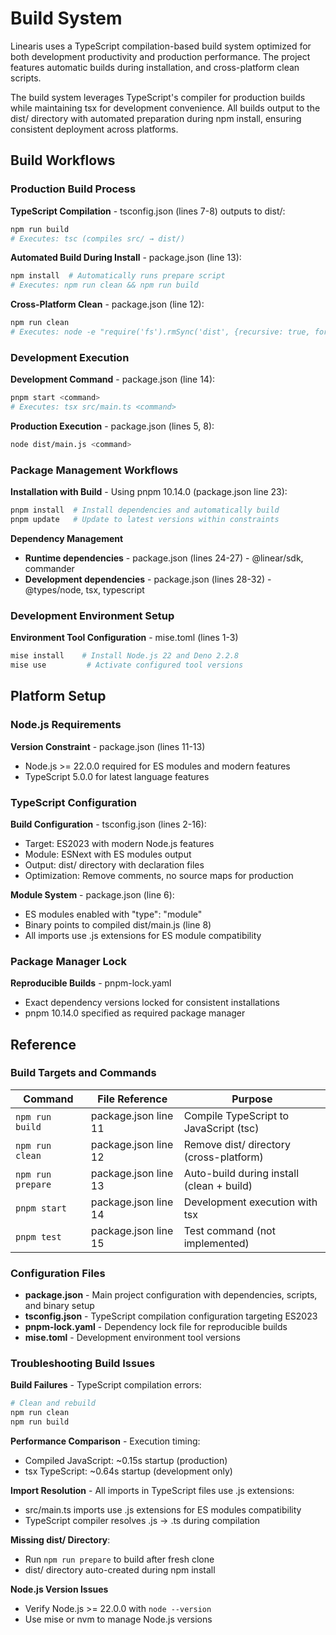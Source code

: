 <!-- Generated: 2025-08-31T18:51:03+02:00 -->

# Build System

Linearis uses a TypeScript compilation-based build system optimized
for both development productivity and production performance. The project
features automatic builds during installation, and cross-platform clean scripts.

The build system leverages TypeScript's compiler for production builds while
maintaining tsx for development convenience. All builds output to the dist/
directory with automated preparation during npm install, ensuring consistent
deployment across platforms.

## Build Workflows

### Production Build Process

**TypeScript Compilation** - tsconfig.json (lines 7-8) outputs to dist/:

```bash
npm run build
# Executes: tsc (compiles src/ → dist/)
```

**Automated Build During Install** - package.json (line 13):

```bash
npm install  # Automatically runs prepare script
# Executes: npm run clean && npm run build
```

**Cross-Platform Clean** - package.json (line 12):

```bash
npm run clean
# Executes: node -e "require('fs').rmSync('dist', {recursive: true, force: true})"
```

### Development Execution

**Development Command** - package.json (line 14):

```bash
pnpm start <command>
# Executes: tsx src/main.ts <command>
```

**Production Execution** - package.json (lines 5, 8):

```bash
node dist/main.js <command>
```

### Package Management Workflows

**Installation with Build** - Using pnpm 10.14.0 (package.json line 23):

```bash
pnpm install  # Install dependencies and automatically build
pnpm update   # Update to latest versions within constraints
```

**Dependency Management**

- **Runtime dependencies** - package.json (lines 24-27) - @linear/sdk, commander
- **Development dependencies** - package.json (lines 28-32) - @types/node, tsx, typescript

### Development Environment Setup

**Environment Tool Configuration** - mise.toml (lines 1-3)

```bash
mise install    # Install Node.js 22 and Deno 2.2.8
mise use         # Activate configured tool versions
```

## Platform Setup

### Node.js Requirements

**Version Constraint** - package.json (lines 11-13)

- Node.js >= 22.0.0 required for ES modules and modern features
- TypeScript 5.0.0 for latest language features

### TypeScript Configuration

**Build Configuration** - tsconfig.json (lines 2-16):

- Target: ES2023 with modern Node.js features
- Module: ESNext with ES modules output
- Output: dist/ directory with declaration files
- Optimization: Remove comments, no source maps for production

**Module System** - package.json (line 6):

- ES modules enabled with "type": "module"
- Binary points to compiled dist/main.js (line 8)
- All imports use .js extensions for ES module compatibility

### Package Manager Lock

**Reproducible Builds** - pnpm-lock.yaml

- Exact dependency versions locked for consistent installations
- pnpm 10.14.0 specified as required package manager

## Reference

### Build Targets and Commands

| Command         | File Reference       | Purpose                                      |
| --------------- | -------------------- | -------------------------------------------- |
| `npm run build` | package.json line 11 | Compile TypeScript to JavaScript (tsc)      |
| `npm run clean` | package.json line 12 | Remove dist/ directory (cross-platform)     |
| `npm run prepare` | package.json line 13 | Auto-build during install (clean + build)   |
| `pnpm start`    | package.json line 14 | Development execution with tsx               |
| `pnpm test`     | package.json line 15 | Test command (not implemented)               |

### Configuration Files

- **package.json** - Main project configuration with dependencies, scripts, and binary setup
- **tsconfig.json** - TypeScript compilation configuration targeting ES2023
- **pnpm-lock.yaml** - Dependency lock file for reproducible builds  
- **mise.toml** - Development environment tool versions

### Troubleshooting Build Issues

**Build Failures** - TypeScript compilation errors:

```bash
# Clean and rebuild
npm run clean
npm run build
```

**Performance Comparison** - Execution timing:

- Compiled JavaScript: ~0.15s startup (production)
- tsx TypeScript: ~0.64s startup (development only)

**Import Resolution** - All imports in TypeScript files use .js extensions:

- src/main.ts imports use .js extensions for ES modules compatibility
- TypeScript compiler resolves .js → .ts during compilation

**Missing dist/ Directory**:

- Run `npm run prepare` to build after fresh clone
- dist/ directory auto-created during npm install

**Node.js Version Issues**

- Verify Node.js >= 22.0.0 with `node --version`
- Use mise or nvm to manage Node.js versions
